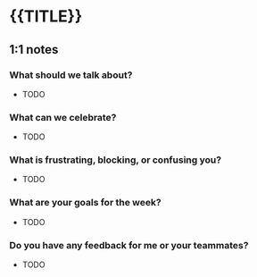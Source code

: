 # {{TITLE}}

## 1:1 notes

<!-- Add to or remove these sections as needed -->

### What should we talk about?

- TODO

### What can we celebrate?

- TODO

### What is frustrating, blocking, or confusing you?

- TODO

### What are your goals for the week?

- TODO

### Do you have any feedback for me or your teammates?

- TODO

